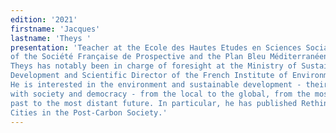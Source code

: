 ```yaml
---
edition: '2021'
firstname: 'Jacques'
lastname: 'Theys '
presentation: 'Teacher at the Ecole des Hautes Etudes en Sciences Sociales and vice-president
of the Société Française de Prospective and the Plan Bleu Méditerranéen. Jacques
Theys has notably been in charge of foresight at the Ministry of Sustainable
Development and Scientific Director of the French Institute of Environment (IFEN).
He is interested in the environment and sustainable development - their relationship
with society and democracy - from the local to the global, from the most distant
past to the most distant future. In particular, he has published Rethinking
Cities in the Post-Carbon Society.'
---
```

